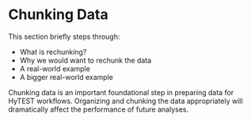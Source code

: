 # Chunking Data

This section briefly steps through: 

* What is rechunking?
* Why we would want to rechunk the data
* A real-world example
* A bigger real-world example

Chunking data is an important foundational step in preparing data for HyTEST workflows.  Organizing and
chunking the data appropriately will dramatically affect the performance of future analyses. 


```{tableofcontents}
```